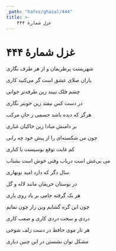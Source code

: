 ```yaml
---
_path: "hafez/ghazal/444"
title: >-
    غزل شمارهٔ ۴۴۴
---
```

# غزل شمارهٔ ۴۴۴

<div class="b" id="bn1"><div class="m1"><p>شهریست پرظریفان و از هر طرف نگاری</p></div>
<div class="m2"><p>یاران صلای عشق است گر می‌کنید کاری</p></div></div>
<div class="b" id="bn2"><div class="m1"><p>چشم فلک نبیند زین طرفه‌تر جوانی</p></div>
<div class="m2"><p>در دست کس نیفتد زین خوبتر نگاری</p></div></div>
<div class="b" id="bn3"><div class="m1"><p>هرگز که دیده باشد جسمی ز جان مرکب</p></div>
<div class="m2"><p>بر دامنش مبادا زین خاکیان غباری</p></div></div>
<div class="b" id="bn4"><div class="m1"><p>چون من شکسته‌ای را از پیش خود چه رانی</p></div>
<div class="m2"><p>کم غایت توقع بوسیست یا کناری</p></div></div>
<div class="b" id="bn5"><div class="m1"><p>می بی‌غش است دریاب وقتی خوش است بشتاب</p></div>
<div class="m2"><p>سال دگر که دارد امید نوبهاری</p></div></div>
<div class="b" id="bn6"><div class="m1"><p>در بوستان حریفان مانند لاله و گل</p></div>
<div class="m2"><p>هر یک گرفته جامی بر یاد روی یاری</p></div></div>
<div class="b" id="bn7"><div class="m1"><p>چون این گره گشایم وین راز چون نمایم</p></div>
<div class="m2"><p>دردی و سخت دردی کاری و صعب کاری</p></div></div>
<div class="b" id="bn8"><div class="m1"><p>هر تار موی حافظ در دست زلف شوخی</p></div>
<div class="m2"><p>مشکل توان نشستن در این چنین دیاری</p></div></div>
